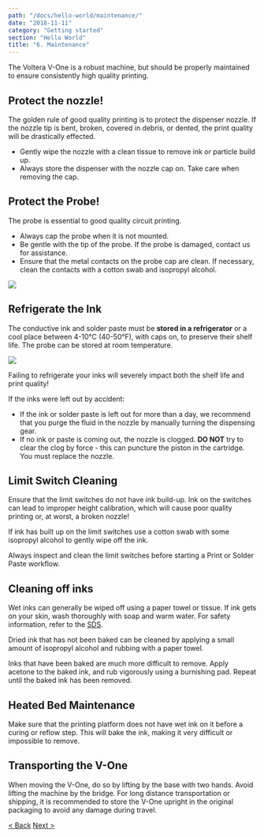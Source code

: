 ```yaml
---
path: "/docs/hello-world/maintenance/"
date: "2018-11-11"
category: "Getting started"
section: "Hello World"
title: "6. Maintenance"
---
```


The Voltera V-One is a robust machine, but should be properly maintained to ensure consistently high quality printing.

## Protect the nozzle!

The golden rule of good quality printing is to protect the dispenser nozzle. If the nozzle tip is bent, broken, covered in debris, or dented, the print quality will be drastically effected.

- Gently wipe the nozzle with a clean tissue to remove ink or particle build up.
- Always store the dispenser with the nozzle cap on. Take care when removing the cap.

## Protect the Probe!

The probe is essential to good quality circuit printing.

- Always cap the probe when it is not mounted.
- Be gentle with the tip of the probe. If the probe is damaged, contact us for assistance.
- Ensure that the metal contacts on the probe cap are clean. If necessary, clean the contacts with a cotton swab and isopropyl alcohol.

<div class="media-wrapper">
<img src="/docs/gettingStarted/helloWorld/maintenance/probe-contacts-scaled.jpg">
</div>

## Refrigerate the Ink

The conductive ink and solder paste must be **stored in a refrigerator** or a cool place between 4-10°C (40-50°F), with caps on, to preserve their shelf life. The probe can be stored at room temperature.

<div class="media-wrapper">
<img src="/docs/gettingStarted/helloWorld/maintenance/ink-storage.jpg">
</div>

<div class="important info">
<p>Failing to refrigerate your inks will severely impact both the shelf life and print quality!</p>
</div>

If the inks were left out by accident:

- If the ink or solder paste is left out for more than a day, we recommend that you purge the fluid in the nozzle by manually turning the dispensing gear.
- If no ink or paste is coming out, the nozzle is clogged. **DO NOT** try to clear the clog by force - this can puncture the piston in the cartridge. You must replace the nozzle.

## Limit Switch Cleaning

Ensure that the limit switches do not have ink build-up. Ink on the switches can lead to improper height calibration, which will cause poor quality printing or, at worst, a broken nozzle!

If ink has built up on the limit switches use a cotton swab with some isopropyl alcohol to gently wipe off the ink.

<div class="warning info">
<p>Always inspect and clean the limit switches before starting a Print or Solder Paste workflow.</p>
</div>

## Cleaning off inks

Wet inks can generally be wiped off using a paper towel or tissue. If ink gets on your skin, wash thoroughly with soap and warm water. For safety information, refer to the [SDS](/docs/sds/).

Dried ink that has not been baked can be cleaned by applying a small amount of isopropyl alcohol and rubbing with a paper towel.

Inks that have been baked are much more difficult to remove. Apply acetone to the baked ink, and rub vigorously using a burnishing pad. Repeat until the baked ink has been removed.

## Heated Bed Maintenance

Make sure that the printing platform does not have wet ink on it before a curing or reflow step. This will bake the ink, making it very difficult or impossible to remove.

## Transporting the V-One

When moving the V-One, do so by lifting by the base with two hands. Avoid lifting the machine by the bridge. For long distance transportation or shipping, it is recommended to store the V-One upright in the original packaging to avoid any damage during travel.


<div class="navigation">
    <a href="/docs/hello-world/reflow-and-assembly/" class="left">< Back</a>
    <a href="#" class="right disabled">Next ></a>
</div>